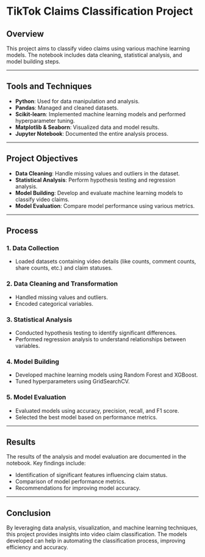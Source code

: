 # TikTok Claims Classification Project

## Overview
This project aims to classify video claims using various machine learning models. The notebook includes data cleaning, statistical analysis, and model building steps.

---

## Tools and Techniques
- **Python**: Used for data manipulation and analysis.
- **Pandas**: Managed and cleaned datasets.
- **Scikit-learn**: Implemented machine learning models and performed hyperparameter tuning.
- **Matplotlib & Seaborn**: Visualized data and model results.
- **Jupyter Notebook**: Documented the entire analysis process.

---

## Project Objectives
- **Data Cleaning**: Handle missing values and outliers in the dataset.
- **Statistical Analysis**: Perform hypothesis testing and regression analysis.
- **Model Building**: Develop and evaluate machine learning models to classify video claims.
- **Model Evaluation**: Compare model performance using various metrics.

---

## Process

### 1. **Data Collection**
   - Loaded datasets containing video details (like counts, comment counts, share counts, etc.) and claim statuses.

### 2. **Data Cleaning and Transformation**
   - Handled missing values and outliers.
   - Encoded categorical variables.

### 3. **Statistical Analysis**
   - Conducted hypothesis testing to identify significant differences.
   - Performed regression analysis to understand relationships between variables.

### 4. **Model Building**
   - Developed machine learning models using Random Forest and XGBoost.
   - Tuned hyperparameters using GridSearchCV.

### 5. **Model Evaluation**
   - Evaluated models using accuracy, precision, recall, and F1 score.
   - Selected the best model based on performance metrics.

---

## Results
The results of the analysis and model evaluation are documented in the notebook. Key findings include:
- Identification of significant features influencing claim status.
- Comparison of model performance metrics.
- Recommendations for improving model accuracy.

---

## Conclusion
By leveraging data analysis, visualization, and machine learning techniques, this project provides insights into video claim classification. The models developed can help in automating the classification process, improving efficiency and accuracy.
